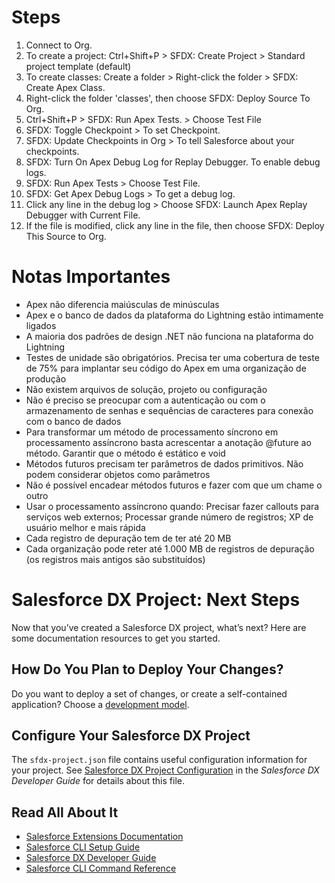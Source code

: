# Steps

1. Connect to Org.
2. To create a project: Ctrl+Shift+P > SFDX: Create Project > Standard project template (default)
3. To create classes: Create a folder > Right-click the folder > SFDX: Create Apex Class.
4. Right-click the folder 'classes', then choose SFDX: Deploy Source To Org.
5. Ctrl+Shift+P > SFDX: Run Apex Tests. > Choose Test File
6. SFDX: Toggle Checkpoint > To set Checkpoint.
7. SFDX: Update Checkpoints in Org > To tell Salesforce about your checkpoints.
8. SFDX: Turn On Apex Debug Log for Replay Debugger. To enable debug logs.
9. SFDX: Run Apex Tests > Choose Test File.
10. SFDX: Get Apex Debug Logs > To get a debug log.
11. Click any line in the debug log > Choose SFDX: Launch Apex Replay Debugger with Current File.
12. If the file is modified, click any line in the file, then choose SFDX: Deploy This Source to Org.

# Notas Importantes

* Apex não diferencia maiúsculas de minúsculas
* Apex e o banco de dados da plataforma do Lightning estão intimamente ligados
* A maioria dos padrões de design .NET não funciona na plataforma do Lightning
* Testes de unidade são obrigatórios. Precisa ter uma cobertura de teste de 75% para implantar seu código do Apex em uma organização de produção
* Não existem arquivos de solução, projeto ou configuração
* Não é preciso se preocupar com a autenticação ou com o armazenamento de senhas e sequências de caracteres para conexão com o banco de dados
* Para transformar um método de processamento síncrono em processamento assíncrono basta acrescentar a anotação @future ao método. Garantir que o método é estático e void
* Métodos futuros precisam ter parâmetros de dados primitivos. Não podem considerar objetos como parâmetros
* Não é possível encadear métodos futuros e fazer com que um chame o outro
* Usar o processamento assíncrono quando: Precisar fazer callouts para serviços web externos; Processar grande número de registros; XP de usuário melhor e mais rápida
* Cada registro de depuração tem de ter até 20 MB
* Cada organização pode reter até 1.000 MB de registros de depuração (os registros mais antigos são substituídos)
    

# Salesforce DX Project: Next Steps

Now that you’ve created a Salesforce DX project, what’s next? Here are some documentation resources to get you started.

## How Do You Plan to Deploy Your Changes?

Do you want to deploy a set of changes, or create a self-contained application? Choose a [development model](https://developer.salesforce.com/tools/vscode/en/user-guide/development-models).

## Configure Your Salesforce DX Project

The `sfdx-project.json` file contains useful configuration information for your project. See [Salesforce DX Project Configuration](https://developer.salesforce.com/docs/atlas.en-us.sfdx_dev.meta/sfdx_dev/sfdx_dev_ws_config.htm) in the _Salesforce DX Developer Guide_ for details about this file.

## Read All About It

- [Salesforce Extensions Documentation](https://developer.salesforce.com/tools/vscode/)
- [Salesforce CLI Setup Guide](https://developer.salesforce.com/docs/atlas.en-us.sfdx_setup.meta/sfdx_setup/sfdx_setup_intro.htm)
- [Salesforce DX Developer Guide](https://developer.salesforce.com/docs/atlas.en-us.sfdx_dev.meta/sfdx_dev/sfdx_dev_intro.htm)
- [Salesforce CLI Command Reference](https://developer.salesforce.com/docs/atlas.en-us.sfdx_cli_reference.meta/sfdx_cli_reference/cli_reference.htm)
